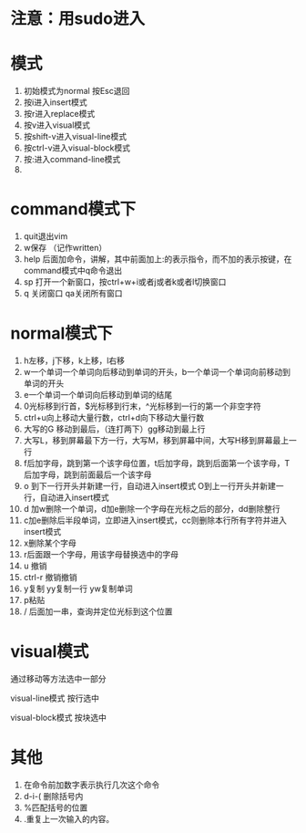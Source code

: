 # 注意：用sudo进入



# 模式

1. 初始模式为normal 按Esc退回
2. 按i进入insert模式
3. 按r进入replace模式
4. 按v进入visual模式
5. 按shift-v进入visual-line模式
6. 按ctrl-v进入visual-block模式
7. 按:进入command-line模式
8. 

# command模式下

1. quit退出vim
2. w保存  （记作written）
3. help   后面加命令，讲解，其中前面加上:的表示指令，而不加的表示按键，在command模式中q命令退出
4. sp  打开一个新窗口，按ctrl+w+i或者j或者k或者l切换窗口
5. q 关闭窗口    qa关闭所有窗口

# normal模式下

1. h左移，j下移，k上移，l右移
2. w一个单词一个单词向后移动到单词的开头，b一个单词一个单词向前移动到单词的开头
3. e一个单词一个单词向后移动到单词的结尾
4. 0光标移到行首，$光标移到行末，^光标移到一行的第一个非空字符
5. ctrl+u向上移动大量行数，ctrl+d向下移动大量行数
6. 大写的G  移动到最后，（连打两下）gg移动到最上行
7. 大写L，移到屏幕最下方一行，大写M，移到屏幕中间，大写H移到屏幕最上一行
8. f后加字母，跳到第一个该字母位置，t后加字母，跳到后面第一个该字母，T后加字母，跳到前面最后一个该字母
9. o 到下一行开头并新建一行，自动进入insert模式  O到上一行开头并新建一行，自动进入insert模式
10. d 加w删除一个单词，d加e删除一个字母在光标之后的部分，dd删除整行
11. c加e删除后半段单词，立即进入insert模式，cc则删除本行所有字符并进入insert模式
12. x删除某个字母
13. r后面跟一个字母，用该字母替换选中的字母
14. u 撤销
15. ctrl-r 撤销撤销
16. y复制  yy复制一行 yw复制单词
17. p粘贴
18. / 后面加一串，查询并定位光标到这个位置

# visual模式

通过移动等方法选中一部分

visual-line模式 按行选中

visual-block模式 按块选中

# 其他

1. 在命令前加数字表示执行几次这个命令
2. d-i-( 删除括号内
3. %匹配括号的位置
4.    .重复上一次输入的内容。